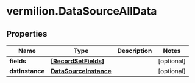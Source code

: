 # vermilion.DataSourceAllData

## Properties

Name | Type | Description | Notes
------------ | ------------- | ------------- | -------------
**fields** | [**[RecordSetFields]**](RecordSetFields.md) |  | [optional] 
**dstInstance** | [**DataSourceInstance**](DataSourceInstance.md) |  | [optional] 


